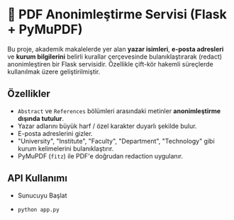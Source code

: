 # 📄 PDF Anonimleştirme Servisi (Flask + PyMuPDF)

Bu proje, akademik makalelerde yer alan **yazar isimleri**, **e-posta adresleri** ve **kurum bilgilerini** belirli kurallar çerçevesinde bulanıklaştırarak (redact) anonimleştiren bir Flask servisidir. Özellikle çift-kör hakemli süreçlerde kullanılmak üzere geliştirilmiştir.

##  Özellikler

- `Abstract` ve `References` bölümleri arasındaki metinler **anonimleştirme dışında tutulur**.
- Yazar adlarını büyük harf / özel karakter duyarlı şekilde bulur.
- E-posta adreslerini gizler.
- "University", "Institute", "Faculty", "Department", "Technology" gibi kurum kelimelerini bulanıklaştırır.
- PyMuPDF (`fitz`) ile PDF'e doğrudan redaction uygulanır.



## API Kullanımı
- Sunucuyu Başlat
- ``` bash
  python app.py
